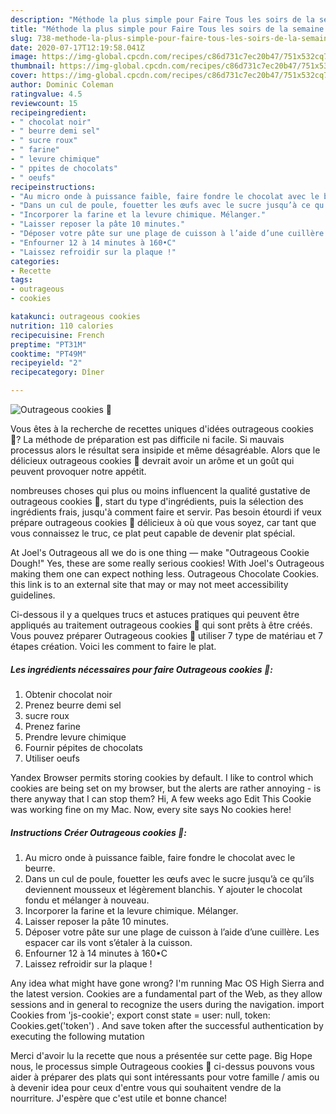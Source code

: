 ```yaml
---
description: "Méthode la plus simple pour Faire Tous les soirs de la semaine Outrageous cookies 🍪"
title: "Méthode la plus simple pour Faire Tous les soirs de la semaine Outrageous cookies 🍪"
slug: 738-methode-la-plus-simple-pour-faire-tous-les-soirs-de-la-semaine-outrageous-cookies
date: 2020-07-17T12:19:58.041Z
image: https://img-global.cpcdn.com/recipes/c86d731c7ec20b47/751x532cq70/outrageous-cookies-🍪-photo-principale-de-la-recette.jpg
thumbnail: https://img-global.cpcdn.com/recipes/c86d731c7ec20b47/751x532cq70/outrageous-cookies-🍪-photo-principale-de-la-recette.jpg
cover: https://img-global.cpcdn.com/recipes/c86d731c7ec20b47/751x532cq70/outrageous-cookies-🍪-photo-principale-de-la-recette.jpg
author: Dominic Coleman
ratingvalue: 4.5
reviewcount: 15
recipeingredient:
- " chocolat noir"
- " beurre demi sel"
- " sucre roux"
- " farine"
- " levure chimique"
- " ppites de chocolats"
- " oeufs"
recipeinstructions:
- "Au micro onde à puissance faible, faire fondre le chocolat avec le beurre."
- "Dans un cul de poule, fouetter les œufs avec le sucre jusqu’à ce qu’ils deviennent mousseux et légèrement blanchis. Y ajouter le chocolat fondu et mélanger à nouveau."
- "Incorporer la farine et la levure chimique. Mélanger."
- "Laisser reposer la pâte 10 minutes."
- "Déposer votre pâte sur une plage de cuisson à l’aide d’une cuillère. Les espacer car ils vont s’étaler à la cuisson."
- "Enfourner 12 à 14 minutes à 160•C"
- "Laissez refroidir sur la plaque !"
categories:
- Recette
tags:
- outrageous
- cookies

katakunci: outrageous cookies 
nutrition: 110 calories
recipecuisine: French
preptime: "PT31M"
cooktime: "PT49M"
recipeyield: "2"
recipecategory: Dîner

---
```



![Outrageous cookies 🍪](https://img-global.cpcdn.com/recipes/c86d731c7ec20b47/751x532cq70/outrageous-cookies-🍪-photo-principale-de-la-recette.jpg)

Vous êtes à la recherche de recettes uniques d'idées outrageous cookies 🍪? La méthode de préparation est pas difficile ni facile. Si mauvais processus alors le résultat sera insipide et même désagréable. Alors que le délicieux outrageous cookies 🍪 devrait avoir un arôme et un goût qui peuvent provoquer notre appétit.

nombreuses choses qui plus ou moins influencent la qualité gustative de outrageous cookies 🍪, start du type d'ingrédients, puis la sélection des ingrédients frais, jusqu'à comment faire et servir. Pas besoin étourdi if veux prépare outrageous cookies 🍪 délicieux à où que vous soyez, car tant que vous connaissez le truc, ce plat peut capable de devenir plat spécial.

At Joel&#39;s Outrageous all we do is one thing — make &#34;Outrageous Cookie Dough!&#34; Yes, these are some really serious cookies! With Joel&#39;s Outrageous making them one can expect nothing less. Outrageous Chocolate Cookies. this link is to an external site that may or may not meet accessibility guidelines.


Ci-dessous il y a quelques trucs et astuces pratiques qui peuvent être appliqués au traitement outrageous cookies 🍪 qui sont prêts à être créés. Vous pouvez préparer Outrageous cookies 🍪 utiliser 7 type de matériau et 7 étapes création. Voici les comment to faire le plat.

<!--inarticleads1-->

##### Les ingrédients nécessaires pour faire Outrageous cookies 🍪:

1. Obtenir  chocolat noir
1. Prenez  beurre demi sel
1.   sucre roux
1. Prenez  farine
1. Prendre  levure chimique
1. Fournir  pépites de chocolats
1. Utiliser  oeufs


Yandex Browser permits storing cookies by default. I like to control which cookies are being set on my browser, but the alerts are rather annoying - is there anyway that I can stop them? Hi, A few weeks ago Edit This Cookie was working fine on my Mac. Now, every site says No cookies here! 

<!--inarticleads2-->

##### Instructions Créer Outrageous cookies 🍪:

1. Au micro onde à puissance faible, faire fondre le chocolat avec le beurre.
1. Dans un cul de poule, fouetter les œufs avec le sucre jusqu’à ce qu’ils deviennent mousseux et légèrement blanchis. Y ajouter le chocolat fondu et mélanger à nouveau.
1. Incorporer la farine et la levure chimique. Mélanger.
1. Laisser reposer la pâte 10 minutes.
1. Déposer votre pâte sur une plage de cuisson à l’aide d’une cuillère. Les espacer car ils vont s’étaler à la cuisson.
1. Enfourner 12 à 14 minutes à 160•C
1. Laissez refroidir sur la plaque !


Any idea what might have gone wrong? I&#39;m running Mac OS High Sierra and the latest version. Cookies are a fundamental part of the Web, as they allow sessions and in general to recognize the users during the navigation. import Cookies from &#39;js-cookie&#39;; export const state =  user: null, token: Cookies.get(&#39;token&#39;) . And save token after the successful authentication by executing the following mutation 


Merci d'avoir lu la recette que nous a présentée sur cette page. Big Hope nous, le processus simple Outrageous cookies 🍪 ci-dessus pouvons vous aider à préparer des plats qui sont intéressants pour votre famille / amis ou à devenir idea pour ceux d'entre vous qui souhaitent vendre de la nourriture. J'espère que c'est utile et bonne chance!
